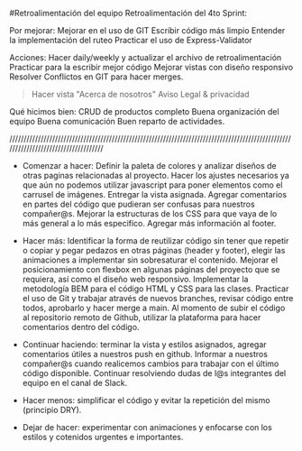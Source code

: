 #Retroalimentación del equipo
Retroalimentación del 4to Sprint:

Por mejorar:
Mejorar en el uso de GIT
Escribir código más limpio
Entender la implementación del ruteo
Practicar el uso de Express-Validator

Acciones: Hacer daily/weekly y actualizar el archivo de retroalimentación
Practicar para la escribir mejor código
Mejorar vistas con diseño responsivo
Resolver Conflictos en GIT para hacer merges.

> Hacer vista "Acerca de nosotros"
> Aviso Legal & privacidad

Qué hicimos
bien: CRUD de productos completo
Buena organización del equipo
Buena comunicación
Buen reparto de actividades.

////////////////////////////////////////////////////////////////////////////////////////////////////////////////////////////////////

- Comenzar a hacer: Definir la paleta de colores y analizar diseños de otras paginas relacionadas al proyecto. Hacer los ajustes necesarios ya que aún no podemos utilizar javascript para poner elementos como el carrusel de imágenes. Entregar la vista asignada. Agregar comentarios en partes del código que pudieran ser confusas para nuestros compañer@s. Mejorar la estructuras de los CSS para que vaya de lo más general a lo más especifico. Agregar más información al footer.

- Hacer más: Identificar la forma de reutilizar código sin tener que repetir o copiar y pegar pedazos en otras páginas (header y footer), elegir las animaciones a implementar sin sobresaturar el contenido. Mejorar el posicionamiento con flexbox en algunas páginas del proyecto que se requiera, así como el diseño web responsivo. Implementar la metodología BEM para el código HTML y CSS para las clases.
  Practicar el uso de Git y trabajar através de nuevos branches, revisar código entre todos, aprobarlo y hacer merge a main.
  Al momento de subir el código al repositorio remoto de Github, utilizar la plataforma para hacer comentarios dentro del código.

- Continuar haciendo: terminar la vista y estilos asignados, agregar comentarios útiles a nuestros push en github. Informar a nuestros compañer@s cuando realicemos cambios para trabajar con el último código disponible. Continuar resolviendo dudas de l@s integrantes del equipo en el canal de Slack.

- Hacer menos: simplificar el código y evitar la repetición del mismo (principio DRY).

- Dejar de hacer: experimentar con animaciones y enfocarse con los estilos y cotenidos urgentes e importantes.
